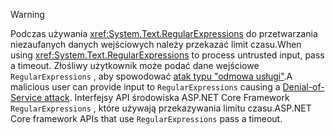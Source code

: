 > [!WARNING]
> <span data-ttu-id="675dc-101">Podczas używania <xref:System.Text.RegularExpressions> do przetwarzania niezaufanych danych wejściowych należy przekazać limit czasu.</span><span class="sxs-lookup"><span data-stu-id="675dc-101">When using <xref:System.Text.RegularExpressions> to process untrusted input, pass a timeout.</span></span> <span data-ttu-id="675dc-102">Złośliwy użytkownik może podać dane wejściowe `RegularExpressions` , aby spowodować [atak typu "odmowa usługi"](https://www.us-cert.gov/ncas/tips/ST04-015).</span><span class="sxs-lookup"><span data-stu-id="675dc-102">A malicious user can provide input to `RegularExpressions` causing a [Denial-of-Service attack](https://www.us-cert.gov/ncas/tips/ST04-015).</span></span> <span data-ttu-id="675dc-103">Interfejsy API środowiska ASP.NET Core Framework `RegularExpressions` , które używają przekazywania limitu czasu.</span><span class="sxs-lookup"><span data-stu-id="675dc-103">ASP.NET Core framework APIs that use `RegularExpressions` pass a timeout.</span></span>